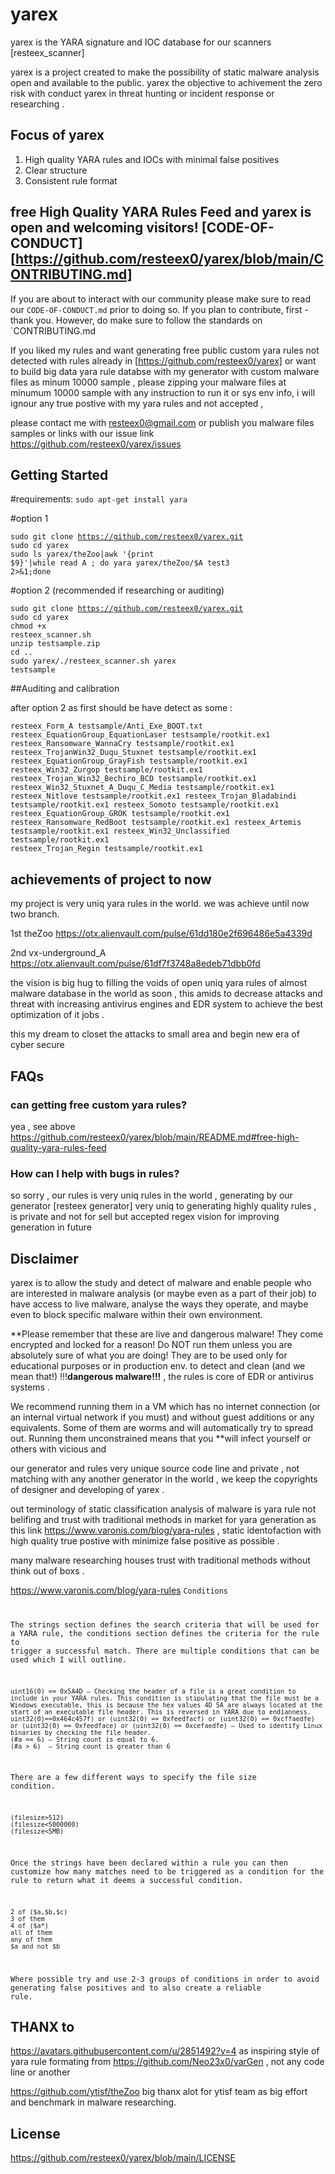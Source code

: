 # yarex

yarex is the YARA signature and IOC database for our scanners [resteex_scanner]

yarex is a project created to make the possibility of static malware analysis open and available to the public. yarex the objective to achivement the zero risk with conduct yarex in threat hunting or incident response or researching .

## Focus of yarex

1. High quality YARA rules and IOCs with minimal false positives
2. Clear structure
3. Consistent rule format

## free High Quality YARA Rules Feed and **yarex is open and welcoming visitors!** [CODE-OF-CONDUCT][https://github.com/resteex0/yarex/blob/main/CONTRIBUTING.md]

If you are about to interact with our community please make sure to read our `CODE-OF-CONDUCT.md` prior to doing so. If you plan to contribute, first - thank you. However, do make sure to follow the standards on `CONTRIBUTING.md

If you liked my rules and want generating free public custom yara rules not detected with rules already in [https://github.com/resteex0/yarex] or want to build big data yara rule databse with my generator with custom malware files as minum 10000 sample , please zipping your malware files at minumum 10000 sample with any instruction to run it or sys env info, i will ignour any true postive with my yara rules and not accepted ,

please contact me with resteex0@gmail.com
or publish you malware files samples or links with our issue link https://github.com/resteex0/yarex/issues

## Getting Started

#requirements:
<code>sudo apt-get install yara</code><br>

#option 1

<code>sudo git clone https://github.com/resteex0/yarex.git</code><br>
<code>sudo cd yarex</code><br>
<code>sudo ls yarex/theZoo|awk '{print $9}'|while read A ; do yara yarex/theZoo/$A test3 2>&1;done</code><br>

#option 2 (recommended if researching or auditing)

<code>sudo git clone https://github.com/resteex0/yarex.git</code><br>
<code>sudo cd yarex</code><br>
<code>chmod +x resteex_scanner.sh</code><br>
<code>unzip testsample.zip</code><br>
<code>cd ..</code><br>
<code>sudo yarex/./resteex_scanner.sh yarex testsample</code><br>

##Auditing and calibration 

after option 2 as first should be have detect as some :

<code>resteex_Form_A testsample/Anti_Exe_BOOT.txt
resteex_EquationGroup_EquationLaser testsample/rootkit.ex1
resteex_Ransomware_WannaCry testsample/rootkit.ex1
resteex_TrojanWin32_Duqu_Stuxnet testsample/rootkit.ex1
resteex_EquationGroup_GrayFish testsample/rootkit.ex1
resteex_Win32_Zurgop testsample/rootkit.ex1
resteex_Trojan_Win32_Bechiro_BCD testsample/rootkit.ex1
resteex_Win32_Stuxnet_A_Duqu_C_Media testsample/rootkit.ex1
resteex_Nitlove testsample/rootkit.ex1
resteex_Trojan_Bladabindi testsample/rootkit.ex1
resteex_Somoto testsample/rootkit.ex1
resteex_EquationGroup_GROK testsample/rootkit.ex1
resteex_Ransomware_RedBoot testsample/rootkit.ex1
resteex_Artemis testsample/rootkit.ex1
resteex_Win32_Unclassified testsample/rootkit.ex1
resteex_Trojan_Regin testsample/rootkit.ex1</code>

## achievements of project to now

my project is very uniq yara rules in the world.
we was achieve until now two branch.

1st theZoo https://otx.alienvault.com/pulse/61dd180e2f696486e5a4339d

2nd vx-underground_A https://otx.alienvault.com/pulse/61df7f3748a8edeb71dbb0fd

the vision is  big hug to filling the voids of open uniq yara rules of almost malware database in the world as soon , this amids to decrease attacks and threat with increasing antivirus engines and EDR system to achieve the best optimization of it jobs .

this my dream to closet the attacks to small area and begin new era of cyber secure

## FAQs

### can getting free custom yara rules?

yea , see above https://github.com/resteex0/yarex/blob/main/README.md#free-high-quality-yara-rules-feed

### How can I help with bugs in rules?

so sorry , our rules is very uniq rules in the world , generating by our generator [resteex generator] very uniq to generating highly quality rules , is private and not for sell but accepted regex vision for improving generation in future

## Disclaimer

yarex is to allow the study and detect of malware and enable people who are interested in malware analysis (or maybe even as a part of their job) to have access to live malware, analyse the ways they operate, and maybe even to block specific malware within their own environment.

**Please remember that these are live and dangerous malware! They come encrypted and locked for a reason!  Do NOT run them unless you are absolutely sure of what you are doing! They are to be used only for educational purposes or in production env. to detect and clean (and we mean that!) !!!**dangerous malware!!!** , the rules is core of EDR or antivirus systems .

We recommend running them in a VM which has no internet connection (or an internal virtual network if you must) and without guest additions or any equivalents. Some of them are worms and will automatically try to spread out. Running them unconstrained means that you **will infect yourself or others with vicious and

our generator and rules very unique source code line and private , not matching with any another generator in the world , we keep the copyrights of designer and developing of yarex . 

out terminology of static classification analysis of malware is yara rule not belifing and trust with traditional methods in market for yara generation as this link https://www.varonis.com/blog/yara-rules , static identofaction with high quality true postive with minimize false positive as possible .

many malware researching houses trust with traditional methods without think out of boxs .

https://www.varonis.com/blog/yara-rules
<code>Conditions

The strings section defines the search criteria that will be used for a YARA rule, the conditions section defines the criteria for the rule to trigger a successful match. There are multiple conditions that can be used which I will outline.

    uint16(0) == 0x5A4D – Checking the header of a file is a great condition to include in your YARA rules. This condition is stipulating that the file must be a Windows executable, this is because the hex values 4D 5A are always located at the start of an executable file header. This is reversed in YARA due to endianness.
    uint32(0)==0x464c457f) or (uint32(0) == 0xfeedfacf) or (uint32(0) == 0xcffaedfe) or (uint32(0) == 0xfeedface) or (uint32(0) == 0xcefaedfe) – Used to identify Linux binaries by checking the file header.
    (#a == 6) – String count is equal to 6.
    (#a > 6)  – String count is greater than 6

There are a few different ways to specify the file size condition.

    (filesize>512)
    (filesize<5000000)
    (filesize<5MB)

Once the strings have been declared within a rule you can then customize how many matches need to be triggered as a condition for the rule to return what it deems a successful condition.

    2 of ($a,$b,$c)
    3 of them
    4 of ($a*)
    all of them
    any of them
    $a and not $b

Where possible try and use 2-3 groups of conditions in order to avoid generating false positives and to also create a reliable rule.</code>

## THANX to

https://avatars.githubusercontent.com/u/2851492?v=4 as inspiring style of yara rule formating from https://github.com/Neo23x0/yarGen , not any code line or another

https://github.com/ytisf/theZoo big thanx alot for ytisf team as big effort and benchmark in malware researching.


## License

https://github.com/resteex0/yarex/blob/main/LICENSE
